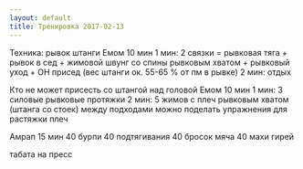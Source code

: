 ```yaml
---
layout: default
title: Тренировка 2017-02-13
---
```


Техника: рывок штанги
Емом 10 мин
1 мин: 2 связки = рывковая тяга + рывок в сед + жимовой швунг со спины рывковым хватом + рывковый уход + ОН присед (вес штанги ок. 55-65 % от пм в рывке)
2 мин: отдых

Кто не может присесть со штангой над головой
Емом 10 мин
1 мин: 3 силовые рывковые протяжки
2 мин: 5 жимов с плеч рывковым хватом (штанга со стоек)
между подходами можно поделать упражнения для растяжки плеч 

Амрап 15 мин
40 бурпи
40 подтягивания
40 бросок мяча
40 махи гирей

табата на пресс